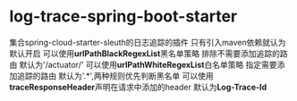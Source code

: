 # log-trace-spring-boot-starter
集合spring-cloud-starter-sleuth的日志追踪的插件
只有引入maven依赖就认为默认开启
可以使用**urlPathBlackRegexList**黑名单策略 排除不需要添加追踪的路由 默认为'/actuator/'
可以使用**urlPathWhiteRegexList**白名单策略 指定需要添加追踪的路由 默认为'.*',两种规则优先判断黑名单
可以使用**traceResponseHeader**声明在请求中添加的header 默认为**Log-Trace-Id**
